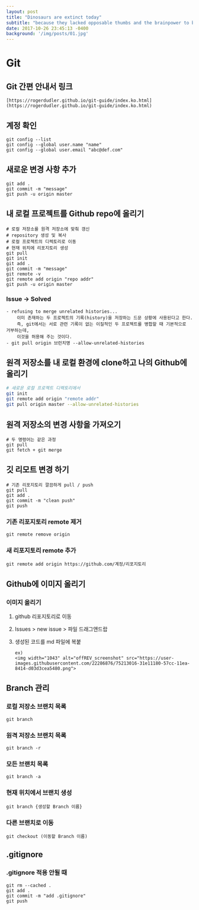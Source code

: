 ```yaml
---
layout: post
title: "Dinosaurs are extinct today"
subtitle: "because they lacked opposable thumbs and the brainpower to build a space program."
date: 2017-10-26 23:45:13 -0400
background: '/img/posts/01.jpg'
---
```


# Git

## Git 간편 안내서 링크

```
[https://rogerdudler.github.io/git-guide/index.ko.html](https://rogerdudler.github.io/git-guide/index.ko.html)
```

## 계정 확인

```
git config --list
git config --global user.name "name"
git config --global user.email "abc@def.com"
```

## 새로운 변경 사항 추가

```
git add .
git commit -m "message"
git push -u origin master
```

## 내 로컬 프로젝트를 Github repo에 올리기

```
# 로컬 저장소를 원격 저장소에 맞춰 갱신
# repository 생성 및 복사
# 로컬 프로젝트의 디렉토리로 이동
# 현재 위치에 리포지토리 생성
git pull
git init
git add .
git commit -m "message"
git remote -v
git remote add origin "repo addr"
git push -u origin master
```

### Issue → Solved

```
- refusing to merge unrelated histories...
	이미 존재하는 두 프로젝트의 기록(history)을 저장하는 드문 상황에 사용된다고 한다. 
	즉, git에서는 서로 관련 기록이 없는 이질적인 두 프로젝트를 병합할 때 기본적으로 거부하는데, 
	이것을 허용해 주는 것이다.
- git pull origin 브런치명 --allow-unrelated-histories
```

## 원격 저장소를 내 로컬 환경에 clone하고 나의 Github에 올리기

```bash
# 새로운 로컬 프로젝트 디렉토리에서
git init
git remote add origin "remote addr"
git pull origin master --allow-unrelated-histories
```

## 원격 저장소의 변경 사항을 가져오기

```
# 두 명령어는 같은 과정
git pull
git fetch + git merge
```

## 깃 리모트 변경 하기

```
# 기존 리포지토리 깔끔하게 pull / push
git pull
git add .
git commit -m "clean push"
git push
```

### 기존 리포지토리 remote 제거

```
git remote remove origin
```

### 새 리포지토리 remote 추가

```
git remote add origin https://github.com/계정/리포지토리
```

## Github에 이미지 올리기

### 이미지 올리기

1. github 리포지토리로 이동
2. Issues > new issue > 파일 드래그앤드랍
3. 생성된 코드를 md 파일에 복붙

    ```
    ex)
    <img width="1043" alt="offREV_screenshot" src="https://user-images.githubusercontent.com/22286876/75213016-31e11180-57cc-11ea-8414-d03d3cea5480.png">
    ```

## Branch 관리

### 로컬 저장소 브랜치 목록

```
git branch
```

### 원격 저장소 브랜치 목록

```
git branch -r
```

### 모든 브랜치 목록

```
git branch -a
```

### 현재 위치에서 브랜치 생성

```
git branch {생성할 Branch 이름}
```

### 다른 브랜치로 이동

```
git checkout (이동할 Branch 이름)
```

## .gitignore

### .gitignore 적용 안될 때

```
git rm --cached .
git add .
git commit -m "add .gitignore"
git push
```